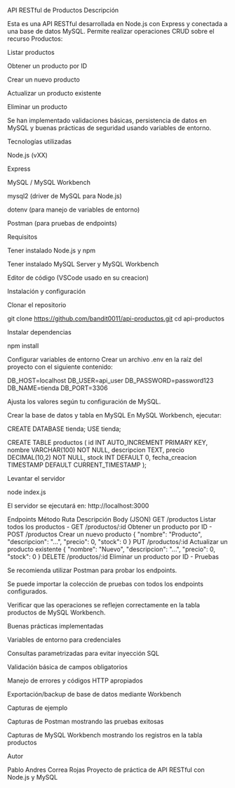 API RESTful de Productos
Descripción

Esta es una API RESTful desarrollada en Node.js con Express y conectada a una base de datos MySQL.
Permite realizar operaciones CRUD sobre el recurso Productos:

Listar productos

Obtener un producto por ID

Crear un nuevo producto

Actualizar un producto existente

Eliminar un producto

Se han implementado validaciones básicas, persistencia de datos en MySQL y buenas prácticas de seguridad usando variables de entorno.

Tecnologías utilizadas

Node.js (vXX)

Express

MySQL / MySQL Workbench

mysql2 (driver de MySQL para Node.js)

dotenv (para manejo de variables de entorno)

Postman (para pruebas de endpoints)

Requisitos

Tener instalado Node.js y npm

Tener instalado MySQL Server y MySQL Workbench

Editor de código (VSCode usado en su creacion)

Instalación y configuración

Clonar el repositorio

git clone <https://github.com/bandit0011/api-productos.git>
cd api-productos


Instalar dependencias

npm install


Configurar variables de entorno
Crear un archivo .env en la raíz del proyecto con el siguiente contenido:

DB_HOST=localhost
DB_USER=api_user
DB_PASSWORD=password123
DB_NAME=tienda
DB_PORT=3306


Ajusta los valores según tu configuración de MySQL.

Crear la base de datos y tabla en MySQL
En MySQL Workbench, ejecutar:

CREATE DATABASE tienda;
USE tienda;

CREATE TABLE productos (
    id INT AUTO_INCREMENT PRIMARY KEY,
    nombre VARCHAR(100) NOT NULL,
    descripcion TEXT,
    precio DECIMAL(10,2) NOT NULL,
    stock INT DEFAULT 0,
    fecha_creacion TIMESTAMP DEFAULT CURRENT_TIMESTAMP
);


Levantar el servidor

node index.js

El servidor se ejecutará en: http://localhost:3000

Endpoints
Método	Ruta	Descripción	Body (JSON)
GET	/productos	Listar todos los productos	-
GET	/productos/:id	Obtener un producto por ID	-
POST	/productos	Crear un nuevo producto	{ "nombre": "Producto", "descripcion": "...", "precio": 0, "stock": 0 }
PUT	/productos/:id	Actualizar un producto existente	{ "nombre": "Nuevo", "descripcion": "...", "precio": 0, "stock": 0 }
DELETE	/productos/:id	Eliminar un producto por ID	-
Pruebas

Se recomienda utilizar Postman para probar los endpoints.

Se puede importar la colección de pruebas con todos los endpoints configurados.

Verificar que las operaciones se reflejen correctamente en la tabla productos de MySQL Workbench.

Buenas prácticas implementadas

Variables de entorno para credenciales

Consultas parametrizadas para evitar inyección SQL

Validación básica de campos obligatorios

Manejo de errores y códigos HTTP apropiados

Exportación/backup de base de datos mediante Workbench

Capturas de ejemplo

Capturas de Postman mostrando las pruebas exitosas

Capturas de MySQL Workbench mostrando los registros en la tabla productos

Autor

Pablo Andres Correa Rojas
Proyecto de práctica de API RESTful con Node.js y MySQL
